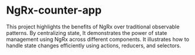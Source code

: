 # NgRx-counter-app
This project highlights the benefits of NgRx over traditional observable patterns. By centralizing state, It demonstrates the power of state management using NgRx across different components. It illustrates how to handle state changes efficiently using actions, reducers, and selectors.
